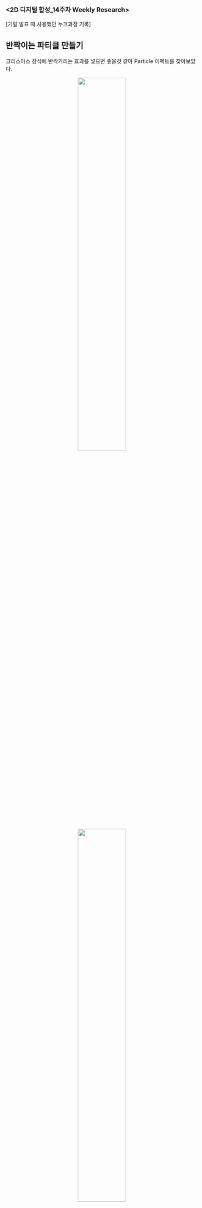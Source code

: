 ### <2D 디지털 합성_14주차 Weekly Research>

[기말 발표 때 사용했던 누크과정 기록]

## 반짝이는 파티클 만들기
크리스마스 장식에 반짝거리는 효과를 넣으면 좋을것 같아 Particle 이펙트를 찾아보았다.
 
 <p align="center"><img src="https://user-images.githubusercontent.com/112764860/208290970-39240b31-582f-41c8-8b37-a85219d40e66.png" width="50%" height="50%"/></p>

<p align="center"><img src="https://user-images.githubusercontent.com/112764860/208291011-bd69df3d-46f1-4791-9019-a010209c88f9.png" width="50%" height="50%"/></p>
 
- Color wheel 노드 불러온 뒤 - 백색으로 변경  
- card로 3D내에 파티클의 구역을 지정 , color wheel에 transform, crop을 적용해 작은 원으로 만든다.  
- ParticleEmitter 노드를 불러와 card와 colorWheel을 연결   
- ParticleDrag, ParticleTurbulence, ParticleWhind 노드를 연결해 빛의 양, 랜덤 seed, 속도, 방향 등을 조절   
- scanlineRender로 3D 공간 위 card에 불러와짐 
- glow 효과 적용 
- 화면 포맷에 맞게 reformat 
- card 노드로 sence에 다시 연결해 hallway 화면 안에 배치 (이렇게밖에 방법을 찾지 못해서 ..연결 하였다)



## 2.5 복도식 화면을 만든 뒤 그 안에 소스들을 배치 
- 안에서 밖으로 빠져나오면서 공간감을 내보려고 하였다.
- 200프레임을 뽑아야 해서 카메라 이동 속도를 비교적 느리게 진행 
<p align="center"><img src="https://user-images.githubusercontent.com/112764860/208291494-b9036d71-aac9-493d-9ae2-a98b06668f0a.png" width="50%" height="50%"/></p>

<p align="center"><img src="https://user-images.githubusercontent.com/112764860/208291341-d2bd43de-b80e-4728-9b02-c412166551a7.png" width="50%" height="50%"/></p>
